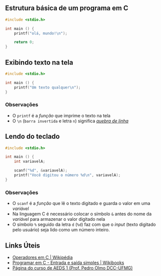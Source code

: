 ## Estrutura básica de um programa em C
```c
#include <stdio.h>

int main () {
    printf("olá, mundo!\n");

    return 0;
}
```

## Exibindo texto na tela

```c
#include <stdio.h>

int main () {
    printf("Um texto qualquer\n");
}
```
### Observações
* O `printf` é a *função* que imprime o texto na tela
* O `\n` (`barra invertida` e letra `n`) significa *[quebra de linha](https://pt.wikipedia.org/wiki/Nova_linha)*

## Lendo do teclado

```c
#include <stdio.h>

int main () {
    int variavelA;

    scanf("%d", &variavelA);
    printf("Você digitou o número %d\n", variavelA);
}
```

### Observações
* O `scanf` é a *função* que lê o texto digitado e guarda o valor em uma *variável*
* Na linguagem C é necessário colocar o símbolo `&` antes do nome da *variável* para armazenar o valor digitado nela
* O símbolo `%` seguido da letra `d` (`%d`) faz com que o *input* (texto digitado pelo usuário) seja lido como um número inteiro.


## Links Úteis
* [Operadores em C | Wikipédia](https://pt.wikipedia.org/wiki/Operadores_em_C_e_C%2B%2B)
* [Programar em C - Entrada e saída simples | Wikibooks](https://pt.wikibooks.org/wiki/Programar_em_C/Entrada_e_sa%C3%ADda_simples#Especifica%C3%A7%C3%B5es_de_formato)
* [Página do curso de AEDS 1 (Prof. Pedro Olmo DCC-UFMG)](https://homepages.dcc.ufmg.br/~olmo/wordpress/?page_id=157)
